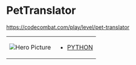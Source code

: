 # PetTranslator 

https://codecombat.com/play/level/pet-translator
<table>
<tr>
<td>

![Hero Picture](hero.png?raw=true "Hero Picture")

</td>
<td>
<ul>
<li>

[PYTHON](PetTranslator.py)

</li>
</td>
</tr>
<table>